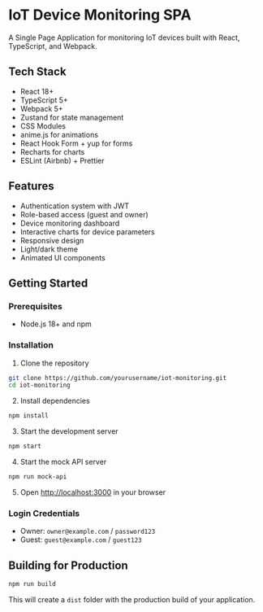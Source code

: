 # IoT Device Monitoring SPA

A Single Page Application for monitoring IoT devices built with React, TypeScript, and Webpack.

## Tech Stack

- React 18+
- TypeScript 5+
- Webpack 5+
- Zustand for state management
- CSS Modules
- anime.js for animations
- React Hook Form + yup for forms
- Recharts for charts
- ESLint (Airbnb) + Prettier

## Features

- Authentication system with JWT
- Role-based access (guest and owner)
- Device monitoring dashboard
- Interactive charts for device parameters
- Responsive design
- Light/dark theme
- Animated UI components

## Getting Started

### Prerequisites

- Node.js 18+ and npm

### Installation

1. Clone the repository
```bash
git clone https://github.com/yourusername/iot-monitoring.git
cd iot-monitoring
```

2. Install dependencies
```bash
npm install
```

3. Start the development server
```bash
npm start
```

4. Start the mock API server
```bash
npm run mock-api
```

5. Open [http://localhost:3000](http://localhost:3000) in your browser

### Login Credentials

- Owner: `owner@example.com` / `password123`
- Guest: `guest@example.com` / `guest123`

## Building for Production

```bash
npm run build
```

This will create a `dist` folder with the production build of your application.
